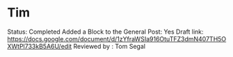 # Tim

Status: Completed
Added a Block to the General Post: Yes
Draft link: https://docs.google.com/document/d/1zYfraWSIa916OtuTFZ3dmN407TH5OXWtPl733kB5A6U/edit
Reviewed by : Tom Segal